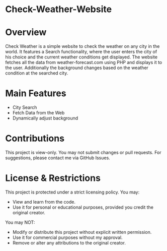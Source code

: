 # Check-Weather-Website

# Overview
Check Weather is a simple website to check the weather on any city in the world. It features a Search functionality, where the user enters the 
city of his choice and the current weather conditions get displayed. The website fetches all the data from weather-forecast.com using PHP and 
displays it to the user. Additionally the background changes based on the weather condition at the searched city. 

# Main Features
- City Search
- Fetch Data from the Web
- Dynamically adjust background

# Contributions
This project is view-only. You may not submit changes or pull requests.
For suggestions, please contact me via GitHub Issues.

# License & Restrictions
This project is protected under a strict licensing policy. You may:
- View and learn from the code.
- Use it for personal or educational purposes, provided you credit the original creator.

You may NOT:
- Modify or distribute this project without explicit written permission.
- Use it for commercial purposes without my approval.
- Remove or alter any attributions to the original creator.
